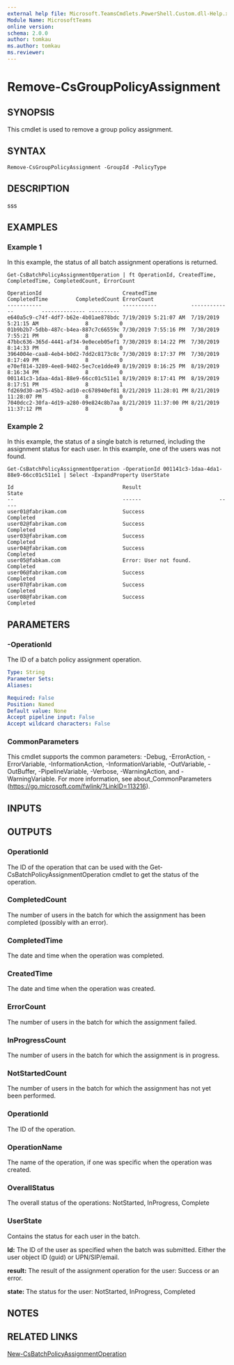 ```yaml
---
external help file: Microsoft.TeamsCmdlets.PowerShell.Custom.dll-Help.xml
Module Name: MicrosoftTeams
online version:
schema: 2.0.0
author: tomkau
ms.author: tomkau
ms.reviewer:
---
```


# Remove-CsGroupPolicyAssignment

## SYNOPSIS
This cmdlet is used to remove a group policy assignment.

## SYNTAX

```
Remove-CsGroupPolicyAssignment -GroupId -PolicyType
```

## DESCRIPTION
sss

## EXAMPLES

### Example 1
In this example, the status of all batch assignment operations is returned.

```
Get-CsBatchPolicyAssignmentOperation | ft OperationId, CreatedTime, CompletedTime, CompletedCount, ErrorCount

OperationId                          CreatedTime           CompletedTime         CompletedCount ErrorCount
-----------                          -----------           -------------         -------------- ----------
e640a5c9-c74f-4df7-b62e-4b01ae878bdc 7/19/2019 5:21:07 AM  7/19/2019 5:21:15 AM               8          0
01b9b2b7-5dbb-487c-b4ea-887c7c66559c 7/30/2019 7:55:16 PM  7/30/2019 7:55:21 PM               8          0
47bbc636-365d-4441-af34-9e0eceb05ef1 7/30/2019 8:14:22 PM  7/30/2019 8:14:33 PM               8          0
3964004e-caa8-4eb4-b0d2-7dd2c8173c8c 7/30/2019 8:17:37 PM  7/30/2019 8:17:49 PM               8          0
e70ef814-3289-4ee8-9402-5ec7ce1dde49 8/19/2019 8:16:25 PM  8/19/2019 8:16:34 PM               8          0
001141c3-1daa-4da1-88e9-66cc01c511e1 8/19/2019 8:17:41 PM  8/19/2019 8:17:51 PM               8          1
fd269d30-ae75-45b2-ad10-ec678940ef81 8/21/2019 11:28:01 PM 8/21/2019 11:28:07 PM              8          0
7040dcc2-30fa-4d19-a280-09e824c8b7aa 8/21/2019 11:37:00 PM 8/21/2019 11:37:12 PM              8          0
```

### Example 2
In this example, the status of a single batch is returned, including the assignment status for each user.  In this example, one of the users was not found.

```
Get-CsBatchPolicyAssignmentOperation -OperationId 001141c3-1daa-4da1-88e9-66cc01c511e1 | Select -ExpandProperty UserState

Id                                   Result                         State
--                                   ------                         -----
user01@fabrikam.com                  Success                        Completed
user02@fabrikam.com                  Success                        Completed
user03@fabrikam.com                  Success                        Completed
user04@fabrikam.com                  Success                        Completed
user05@fabkam.com                    Error: User not found.         Completed
user06@fabrikam.com                  Success                        Completed
user07@fabrikam.com                  Success                        Completed
user08@fabrikam.com                  Success                        Completed
```

## PARAMETERS

### -OperationId
The ID of a batch policy assignment operation.

```yaml
Type: String
Parameter Sets:
Aliases:

Required: False
Position: Named
Default value: None
Accept pipeline input: False
Accept wildcard characters: False
```
### CommonParameters
This cmdlet supports the common parameters: -Debug, -ErrorAction, -ErrorVariable, -InformationAction, -InformationVariable, -OutVariable, -OutBuffer, -PipelineVariable, -Verbose, -WarningAction, and -WarningVariable.
For more information, see about_CommonParameters (https://go.microsoft.com/fwlink/?LinkID=113216).

## INPUTS

## OUTPUTS

### OperationId
The ID of the operation that can be used with the Get-CsBatchPolicyAssignmentOperation cmdlet to get the status of the operation.

### CompletedCount
The number of users in the batch for which the assignment has been completed (possibly with an error).

### CompletedTime
The date and time when the operation was completed.

### CreatedTime
The date and time when the operation was created.

### ErrorCount
The number of users in the batch for which the assignment failed.

### InProgressCount
The number of users in the batch for which the assignment is in progress.

### NotStartedCount
The number of users in the batch for which the assignment has not yet been performed.

### OperationId
The ID of the operation.

### OperationName
The name of the operation, if one was specific when the operation was created.

### OverallStatus
The overall status of the operations: NotStarted, InProgress, Complete

### UserState
Contains the status for each user in the batch.

**Id:** The ID of the user as specified when the batch was submitted.  Either the user object ID (guid) or UPN/SIP/email.

**result:** The result of the assignment operation for the user: Success or an error.

**state:** The status for the user: NotStarted, InProgress, Completed

## NOTES

## RELATED LINKS

[New-CsBatchPolicyAssignmentOperation]()
